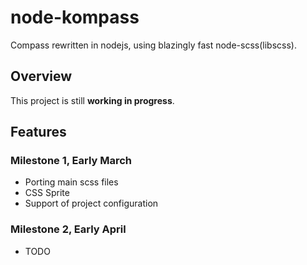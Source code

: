 # node-kompass

Compass rewritten in nodejs, using blazingly fast node-scss(libscss).

## Overview

This project is still **working in progress**.

## Features

### Milestone 1, Early March

* Porting main scss files
* CSS Sprite
* Support of project configuration

### Milestone 2, Early April

* TODO